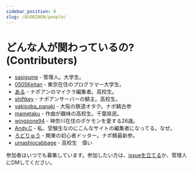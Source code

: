 ```yaml
---
sidebar_position: 0
slug: /ASOBINON/people/
---
```


# どんな人が関わっているの? (Contributers)

* [sasigume](./sasigume) - 管理人。大学生。
* [0505Keitan](./0505Keitan) - 東京在住のプログラマー大学生。
* [ある](./aru) - ナポアンのマイクラ編集者。高校生。
* [shiftkey](./shiftkey) - ナポアンサーバーの鯖主。高校生。
* [yakisoba_panaki](./yakisoba_panaki) - 大阪の鉄道オタク。ナポ鯖古参
* [mametaku](./mametaku) - 作曲が趣味の高校生。千葉県民。
* [wingzone94](./wingzone94) - 神奈川在住のポケモンを愛する26歳。
* [Andy.C](./p____andy) - 私、受験生なのにこんなサイトの編集者になってる。なぜ。
* [ろどりゅう](./lordryu) - 関東の初心者ドッター。ナポ鯖最新参。
* [umashiocabbage](./umashiocabbage) - 高校生　偉い

参加者はいつでも募集しています。参加したい方は、[issueを立てる](https://github.com/aelyone/asobinon/issues)か、管理人にDMしてください。

